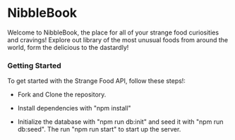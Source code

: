 # NibbleBook

Welcome to NibbleBook, the place for all of your strange food curiosities and cravings! Explore out library of the most unusual foods from around the world, form the delicious to the dastardly!

### Getting Started

To get started with the Strange Food API, follow these steps!:

- Fork and Clone the repository.

- Install dependencies with "npm install"

- Initialize the database with "npm run db:init" and seed it with "npm run db:seed". The run "npm run start" to start up the server.

<!--

DATABASE SCHEMA

ID: INTERGET, PRIMARY KEY
NAME: TEXT
ORIGIN: TEXT
DESCRIPTION: TEXT
RATING: INT (DEFAULT TO 0??)
IS_VEGETARIAN: BOOLEAN (DEFAULT)
DISCOVERED-DATE: DATE/TIMESTAMP
COMMENTS: TEXT -->
